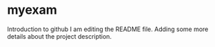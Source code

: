 # myexam
Introduction to github
I am editing the README file. Adding some more details about the project description.
